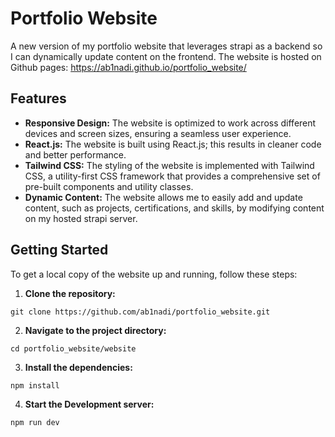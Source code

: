 # Portfolio Website
A new version of my portfolio website that leverages strapi as a backend so I can dynamically update content on the frontend. 
The website is hosted on Github pages: https://ab1nadi.github.io/portfolio_website/

## Features
* **Responsive Design:** The website is optimized to work across different devices and screen sizes, ensuring a seamless user experience.
* **React.js:** The website is built using React.js; this results in cleaner code and better performance.
*  **Tailwind CSS:** The styling of the website is implemented with Tailwind CSS, a utility-first CSS framework that provides a comprehensive set of pre-built components and utility classes.
*  **Dynamic Content:** The website allows me to easily add and update content, such as projects, certifications, and skills, by modifying content on my hosted strapi server.

## Getting Started
To get a local copy of the website up and running, follow these steps:

1. **Clone the repository:**
```
git clone https://github.com/ab1nadi/portfolio_website.git
```
2. **Navigate to the project directory:**
```
cd portfolio_website/website
```
3. **Install the dependencies:**
```
npm install
```
4. **Start the Development server:**
```
npm run dev
```



